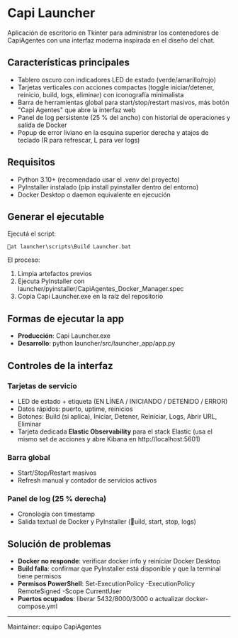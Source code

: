 # Capi Launcher

Aplicación de escritorio en Tkinter para administrar los contenedores de CapiAgentes con una interfaz moderna inspirada en el diseño del chat.

## Características principales

- Tablero oscuro con indicadores LED de estado (verde/amarillo/rojo)
- Tarjetas verticales con acciones compactas (toggle iniciar/detener, reinicio, build, logs, eliminar) con iconografía minimalista
- Barra de herramientas global para start/stop/restart masivos, más botón "Capi Agentes" que abre la interfaz web
- Panel de log persistente (25 % del ancho) con historial de operaciones y salida de Docker
- Popup de error liviano en la esquina superior derecha y atajos de teclado (R para refrescar, L para ver logs)

## Requisitos

- Python 3.10+ (recomendado usar el .venv del proyecto)
- PyInstaller instalado (pip install pyinstaller dentro del entorno)
- Docker Desktop o daemon equivalente en ejecución

## Generar el ejecutable

Ejecutá el script:

`at
launcher\scripts\Build Launcher.bat
`

El proceso:

1. Limpia artefactos previos
2. Ejecuta PyInstaller con launcher/pyinstaller/CapiAgentes_Docker_Manager.spec
3. Copia Capi Launcher.exe en la raíz del repositorio

## Formas de ejecutar la app

- **Producción**: Capi Launcher.exe
- **Desarrollo**: python launcher/src/launcher_app/app.py

## Controles de la interfaz

### Tarjetas de servicio
- LED de estado + etiqueta (EN LÍNEA / INICIANDO / DETENIDO / ERROR)
- Datos rápidos: puerto, uptime, reinicios
- Botones: Build (si aplica), Iniciar, Detener, Reiniciar, Logs, Abrir URL, Eliminar
- Tarjeta dedicada **Elastic Observability** para el stack Elastic (usa el mismo set de acciones y abre Kibana en http://localhost:5601)

### Barra global
- Start/Stop/Restart masivos
- Refresh manual y contador de servicios activos

### Panel de log (25 % derecha)
- Cronología con timestamp
- Salida textual de Docker y PyInstaller (uild, start, stop, logs)

## Solución de problemas

- **Docker no responde**: verificar docker info y reiniciar Docker Desktop
- **Build falla**: confirmar que PyInstaller está disponible y que la terminal tiene permisos
- **Permisos PowerShell**: Set-ExecutionPolicy -ExecutionPolicy RemoteSigned -Scope CurrentUser
- **Puertos ocupados**: liberar 5432/8000/3000 o actualizar docker-compose.yml

---
Maintainer: equipo CapiAgentes
